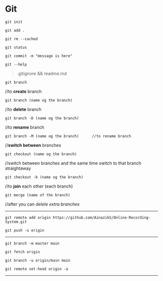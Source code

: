 # Git

```
git init
```

```
git add .
```

```
git rm --cached
```

```
git status
```

```
git commit -m "message is here"
```

```
git --help
```

>.gitignore && readme.md

```
git branch
```

 //to **create** branch
 
```
git branch (name og the branch)        
```

//to **delete** branch

```
git branch -D (name og the branch) 
```
//to **rename** branch
```
git branch -M (name og the branch)      //to rename branch
```
 //**switch between** branches
```
git checkout (name og the branch)      
```
 //switch between branches and the same time switch to that branch straightaway
```
git checkout -b (name og the branch)   
```
 //to **join** each other (each branch)
```
git merge (name of the branch)         
```

//after you can *delete  extra branches*
___

```
git remote add origin https://github.com/AinazikS/Online-Recording-System.git
```

```
git push -u origin
```
___
```
git branch -m master main
```

```
git fetch origin
```

```
git branch -u origin/main main
```

```
git remote set-head origin -a
```
___
